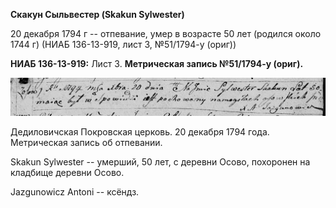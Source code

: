 **Скакун Сыльвестер (Skakun Sylwester)**

20 декабря 1794 г -- отпевание, умер в возрасте 50 лет (родился около
1744 г) (НИАБ 136-13-919, лист 3, №51/1794-у (ориг))

**НИАБ 136-13-919:** Лист 3. **Метрическая запись №51/1794-у (ориг).**

![](./media/1c06d7b1d088ddcdf769cd492ed757b8d75e3c70.png)

Дедиловичская Покровская церковь. 20 декабря 1794 года. Метрическая
запись об отпевании.

Skakun Sylwester -- умерший, 50 лет, с деревни Осово, похоронен на
кладбище деревни Осово.

Jazgunowicz Antoni -- ксёндз.
